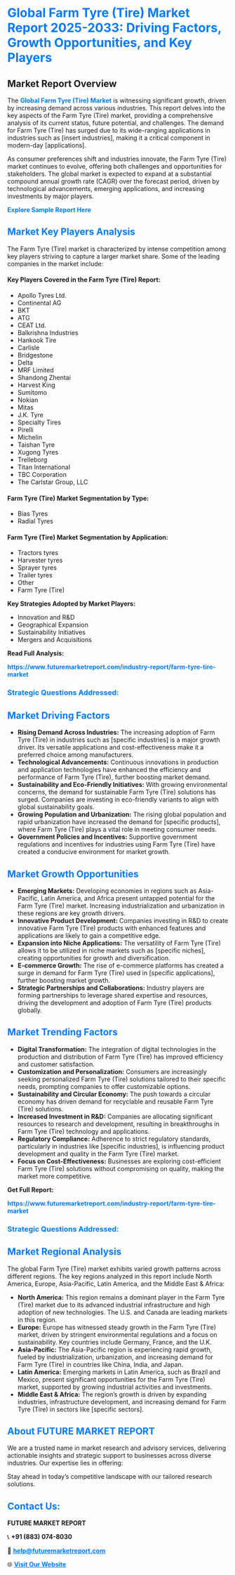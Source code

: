 <h1 style="color: #007BFF;">Global Farm Tyre (Tire) Market Report 2025-2033: Driving Factors, Growth Opportunities, and Key Players</h1>

<section id="overview">
<h2>Market Report Overview</h2>
<p>The <a href="https://www.futuremarketreport.com/industry-report/farm-tyre-tire-market" style="color: #007BFF; text-decoration: none;"><strong>Global Farm Tyre (Tire) Market</strong></a> is witnessing significant growth, driven by increasing demand across various industries. This report delves into the key aspects of the Farm Tyre (Tire) market, providing a comprehensive analysis of its current status, future potential, and challenges. The demand for Farm Tyre (Tire) has surged due to its wide-ranging applications in industries such as [insert industries], making it a critical component in modern-day [applications].</p>
<p>As consumer preferences shift and industries innovate, the Farm Tyre (Tire) market continues to evolve, offering both challenges and opportunities for stakeholders. The global market is expected to expand at a substantial compound annual growth rate (CAGR) over the forecast period, driven by technological advancements, emerging applications, and increasing investments by major players.</p>
</section>

<section id="overview">
<p><a href="https://www.futuremarketreport.com/request-sample/reportId=126043" style="color: #007BFF; text-decoration: none;"><strong>Explore Sample Report Here</strong></a></p>
</section>

<section id="key-players">
<h2 style="color: #007BFF;">Market Key Players Analysis</h2>
<p>The Farm Tyre (Tire) market is characterized by intense competition among key players striving to capture a larger market share. Some of the leading companies in the market include:</p>
<h4>Key Players Covered in the Farm Tyre (Tire) Report:</h4>
<ul><li>Apollo Tyres Ltd.</li><li>Continental AG</li><li>BKT</li><li>ATG</li><li>CEAT Ltd.</li><li>Balkrishna Industries</li><li>Hankook Tire</li><li>Carlisle</li><li>Bridgestone</li><li>Delta</li><li>MRF Limited</li><li>Shandong Zhentai</li><li>Harvest King</li><li>Sumitomo</li><li>Nokian</li><li>Mitas</li><li>J.K. Tyre</li><li>Specialty Tires</li><li>Pirelli</li><li>Michelin</li><li>Taishan Tyre</li><li>Xugong Tyres</li><li>Trelleborg</li><li>Titan International</li><li>TBC Corporation</li><li>The Carlstar Group, LLC</li></ul>
<h4>Farm Tyre (Tire) Market Segmentation by Type:</h4>
<ul><li>Bias Tyres</li><li>Radial Tyres</li></ul>

<h4>Farm Tyre (Tire) Market Segmentation by Application:</h4>
<ul><li>Tractors tyres</li><li>Harvester tyres</li><li>Sprayer tyres</li><li>Trailer tyres</li><li>Other</li><li>Farm Tyre (Tire)</li></ul>
<p><strong>Key Strategies Adopted by Market Players:</strong></p>
<ul>
<li>Innovation and R&D</li>
<li>Geographical Expansion</li>
<li>Sustainability Initiatives</li>
<li>Mergers and Acquisitions</li>
</ul>
</section>

<section>
<p><strong>Read Full Analysis: </strong></p><a href="https://www.futuremarketreport.com/industry-report/farm-tyre-tire-market" style="color: #007BFF; text-decoration: none;"><strong>https://www.futuremarketreport.com/industry-report/farm-tyre-tire-market</strong></a>
<h3 style="color: #007BFF;">Strategic Questions Addressed:</h3>
</section>

<section id="driving-factors">
<h2 style="color: #007BFF;">Market Driving Factors</h2>
<ul>
<li><strong>Rising Demand Across Industries:</strong> The increasing adoption of Farm Tyre (Tire) in industries such as [specific industries] is a major growth driver. Its versatile applications and cost-effectiveness make it a preferred choice among manufacturers.</li>
<li><strong>Technological Advancements:</strong> Continuous innovations in production and application technologies have enhanced the efficiency and performance of Farm Tyre (Tire), further boosting market demand.</li>
<li><strong>Sustainability and Eco-Friendly Initiatives:</strong> With growing environmental concerns, the demand for sustainable Farm Tyre (Tire) solutions has surged. Companies are investing in eco-friendly variants to align with global sustainability goals.</li>
<li><strong>Growing Population and Urbanization:</strong> The rising global population and rapid urbanization have increased the demand for [specific products], where Farm Tyre (Tire) plays a vital role in meeting consumer needs.</li>
<li><strong>Government Policies and Incentives:</strong> Supportive government regulations and incentives for industries using Farm Tyre (Tire) have created a conducive environment for market growth.</li>
</ul>
</section>

<section id="growth-opportunities">
<h2 style="color: #007BFF;">Market Growth Opportunities</h2>
<ul>
<li><strong>Emerging Markets:</strong> Developing economies in regions such as Asia-Pacific, Latin America, and Africa present untapped potential for the Farm Tyre (Tire) market. Increasing industrialization and urbanization in these regions are key growth drivers.</li>
<li><strong>Innovative Product Development:</strong> Companies investing in R&D to create innovative Farm Tyre (Tire) products with enhanced features and applications are likely to gain a competitive edge.</li>
<li><strong>Expansion into Niche Applications:</strong> The versatility of Farm Tyre (Tire) allows it to be utilized in niche markets such as [specific niches], creating opportunities for growth and diversification.</li>
<li><strong>E-commerce Growth:</strong> The rise of e-commerce platforms has created a surge in demand for Farm Tyre (Tire) used in [specific applications], further boosting market growth.</li>
<li><strong>Strategic Partnerships and Collaborations:</strong> Industry players are forming partnerships to leverage shared expertise and resources, driving the development and adoption of Farm Tyre (Tire) products globally.</li>
</ul>
</section>

<section id="trending-factors">
<h2 style="color: #007BFF;">Market Trending Factors</h2>
<ul>
<li><strong>Digital Transformation:</strong> The integration of digital technologies in the production and distribution of Farm Tyre (Tire) has improved efficiency and customer satisfaction.</li>
<li><strong>Customization and Personalization:</strong> Consumers are increasingly seeking personalized Farm Tyre (Tire) solutions tailored to their specific needs, prompting companies to offer customizable options.</li>
<li><strong>Sustainability and Circular Economy:</strong> The push towards a circular economy has driven demand for recyclable and reusable Farm Tyre (Tire) solutions.</li>
<li><strong>Increased Investment in R&D:</strong> Companies are allocating significant resources to research and development, resulting in breakthroughs in Farm Tyre (Tire) technology and applications.</li>
<li><strong>Regulatory Compliance:</strong> Adherence to strict regulatory standards, particularly in industries like [specific industries], is influencing product development and quality in the Farm Tyre (Tire) market.</li>
<li><strong>Focus on Cost-Effectiveness:</strong> Businesses are exploring cost-efficient Farm Tyre (Tire) solutions without compromising on quality, making the market more competitive.</li>
</ul>
</section>

<section>
<p><strong>Get Full Report: </strong></p><a href="https://www.futuremarketreport.com/industry-report/farm-tyre-tire-market" style="color: #007BFF; text-decoration: none;"><strong>https://www.futuremarketreport.com/industry-report/farm-tyre-tire-market</strong></a>
<h3 style="color: #007BFF;">Strategic Questions Addressed:</h3>
</section>


<section id="regional-analysis">
<h2 style="color: #007BFF;">Market Regional Analysis</h2>
<p>The global Farm Tyre (Tire) market exhibits varied growth patterns across different regions. The key regions analyzed in this report include North America, Europe, Asia-Pacific, Latin America, and the Middle East & Africa:</p>
<ul>
<li><strong>North America:</strong> This region remains a dominant player in the Farm Tyre (Tire) market due to its advanced industrial infrastructure and high adoption of new technologies. The U.S. and Canada are leading markets in this region.</li>
<li><strong>Europe:</strong> Europe has witnessed steady growth in the Farm Tyre (Tire) market, driven by stringent environmental regulations and a focus on sustainability. Key countries include Germany, France, and the U.K.</li>
<li><strong>Asia-Pacific:</strong> The Asia-Pacific region is experiencing rapid growth, fueled by industrialization, urbanization, and increasing demand for Farm Tyre (Tire) in countries like China, India, and Japan.</li>
<li><strong>Latin America:</strong> Emerging markets in Latin America, such as Brazil and Mexico, present significant opportunities for the Farm Tyre (Tire) market, supported by growing industrial activities and investments.</li>
<li><strong>Middle East & Africa:</strong> The region’s growth is driven by expanding industries, infrastructure development, and increasing demand for Farm Tyre (Tire) in sectors like [specific sectors].</li>
</ul>
</section>

<footer>
<h2 style="color: #007BFF;">About FUTURE MARKET REPORT</h2>
<p>We are a trusted name in market research and advisory services, delivering actionable insights and strategic support to businesses across diverse industries. Our expertise lies in offering:</p>

<p>Stay ahead in today’s competitive landscape with our tailored research solutions.</p>

<h2 style="color: #007BFF;">Contact Us:</h2>
<p><strong>FUTURE MARKET REPORT</strong></p>
<p>📞 <strong>+91 (883) 074-8030</strong></p>
<p>📧 <strong><a href="mailto:help@futuremarketreport.com" style="color: #007BFF;">help@futuremarketreport.com</a></strong></p>
<p>🌐 <strong><a href="https://www.futuremarketreport.com/" style="color: #007BFF;">Visit Our Website</a></strong></p>
</footer>